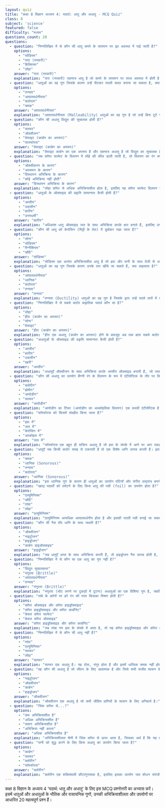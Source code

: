```yaml
---
layout: quiz
title: "कक्षा 8 विज्ञान अध्याय 4: पदार्थ: धातु और अधातु - MCQ Quiz"
class: 8
subject: 'science'
featured: false
difficulty: "मध्यम"
questions_count: 20
questions:
  - question: "निम्नलिखित में से कौन सी धातु कमरे के तापमान पर द्रव अवस्था में पाई जाती है?"
    options:
      - "सोडियम"
      - "पारा (मरकरी)"
      - "कैल्शियम"
      - "लोहा"
    answer: "पारा (मरकरी)"
    explanation: "पारा (मरकरी) एकमात्र धातु है जो कमरे के तापमान पर तरल अवस्था में होती है, जिसका उपयोग थर्मामीटर में किया जाता है।"
  - question: "धातुओं का वह गुण जिसके कारण उन्हें पीटकर पतली चादर बनाया जा सकता है, क्या कहलाता है?"
    options:
      - "तन्यता"
      - "आघातवर्धनीयता"
      - "कठोरता"
      - "चमक"
    answer: "आघातवर्धनीयता"
    explanation: "आघातवर्धनीयता (Malleability) धातुओं का वह गुण है जो उन्हें बिना टूटे पतली चादरों में पीटने की अनुमति देता है।"
  - question: "कौन सी अधातु विद्युत की सुचालक होती है?"
    options:
      - "सल्फर"
      - "ऑक्सीजन"
      - "ग्रेफाइट (कार्बन का अपरूप)"
      - "फास्फोरस"
    answer: "ग्रेफाइट (कार्बन का अपरूप)"
    explanation: "ग्रेफाइट कार्बन का एक अपरूप है और एकमात्र अधातु है जो विद्युत का सुचालक है, इसलिए इसका उपयोग इलेक्ट्रोड बनाने में होता है।"
  - question: "जब कॉपर सल्फेट के विलयन में लोहे की कील डाली जाती है, तो विलयन का रंग क्यों बदल जाता है?"
    options:
      - "ऑक्सीकरण के कारण"
      - "अपचयन के कारण"
      - "विस्थापन अभिक्रिया के कारण"
      - "कोई अभिक्रिया नहीं होती"
    answer: "विस्थापन अभिक्रिया के कारण"
    explanation: "लोहा कॉपर से अधिक अभिक्रियाशील होता है, इसलिए यह कॉपर सल्फेट विलयन से कॉपर को विस्थापित कर देता है, जिससे आयरन सल्फेट बनता है और विलयन का रंग हरे रंग में बदल जाता है।"
  - question: "धातुओं के ऑक्साइड की प्रकृति सामान्यतः कैसी होती है?"
    options:
      - "अम्लीय"
      - "उदासीन"
      - "क्षारीय"
      - "उभयधर्मी"
    answer: "क्षारीय"
    explanation: "अधिकांश धातु ऑक्साइड जल के साथ अभिक्रिया करके क्षार बनाते हैं, इसलिए उनकी प्रकृति क्षारीय होती है।"
  - question: "कौन सी धातु को केरोसिन (मिट्टी के तेल) में डुबोकर रखा जाता है?"
    options:
      - "सोना"
      - "सोडियम"
      - "मैग्नीशियम"
      - "चाँदी"
    answer: "सोडियम"
    explanation: "सोडियम एक अत्यंत अभिक्रियाशील धातु है जो हवा और पानी के साथ तेजी से अभिक्रिया करती है। इसे रोकने के लिए इसे केरोसिन में रखा जाता है।"
  - question: "धातुओं का वह गुण जिसके कारण उनके तार खींचे जा सकते हैं, क्या कहलाता है?"
    options:
      - "आघातवर्धनीयता"
      - "ध्वानिक"
      - "कठोरता"
      - "तन्यता"
    answer: "तन्यता"
    explanation: "तन्यता (Ductility) धातुओं का वह गुण है जिसके द्वारा उन्हें पतले तारों में खींचा जा सकता है।"
  - question: "निम्नलिखित में से सबसे कठोर प्राकृतिक पदार्थ कौन सा है?"
    options:
      - "लोहा"
      - "हीरा (कार्बन का अपरूप)"
      - "सोना"
      - "ग्रेफाइट"
    answer: "हीरा (कार्बन का अपरूप)"
    explanation: "हीरा एक अधातु (कार्बन का अपरूप) होने के बावजूद अब तक ज्ञात सबसे कठोर प्राकृतिक पदार्थ है।"
  - question: "अधातुओं के ऑक्साइड की प्रकृति सामान्यतः कैसी होती है?"
    options:
      - "अम्लीय"
      - "क्षारीय"
      - "उदासीन"
      - "खारी"
    answer: "अम्लीय"
    explanation: "अधातुएँ ऑक्सीजन के साथ अभिक्रिया करके अम्लीय ऑक्साइड बनाती हैं, जो जल में घुलकर अम्ल बनाते हैं।"
  - question: "कौन सी अधातु का उपयोग बैंगनी रंग के विलयन के रूप में एंटीसेप्टिक के तौर पर किया जाता है?"
    options:
      - "क्लोरीन"
      - "ब्रोमीन"
      - "आयोडीन"
      - "सल्फर"
    answer: "आयोडीन"
    explanation: "आयोडीन का टिंचर (आयोडीन का अल्कोहलिक विलयन) एक प्रभावी एंटीसेप्टिक है जिसका उपयोग घावों पर लगाने के लिए किया जाता है।"
  - question: "फॉस्फोरस को किसमें संग्रहीत किया जाता है?"
    options:
      - "हवा में"
      - "जल में"
      - "केरोसिन में"
      - "अल्कोहल में"
    answer: "जल में"
    explanation: "फॉस्फोरस एक बहुत ही सक्रिय अधातु है जो हवा के संपर्क में आने पर आग पकड़ लेता है। इसलिए इसे जल में संग्रहीत किया जाता है।"
  - question: "धातुएँ जब किसी कठोर सतह से टकराती हैं तो एक विशेष ध्वनि उत्पन्न करती हैं। इस गुण को क्या कहते हैं?"
    options:
      - "चमक"
      - "ध्वानिक (Sonorous)"
      - "तन्यता"
      - "कठोरता"
    answer: "ध्वानिक (Sonorous)"
    explanation: "इस ध्वानिक गुण के कारण ही धातुओं का उपयोग घंटियाँ और संगीत वाद्ययंत्र बनाने में किया जाता है।"
  - question: "खाद्य पदार्थों को लपेटने के लिए किस धातु की पन्नी (foil) का उपयोग होता है?"
    options:
      - "एल्युमिनियम"
      - "चाँदी"
      - "तांबा"
      - "लोहा"
    answer: "एल्युमिनियम"
    explanation: "एल्युमिनियम अत्यधिक आघातवर्धनीय होता है और इसकी पतली पन्नी बनाई जा सकती है, जिसका उपयोग भोजन लपेटने में होता है।"
  - question: "कौन सी गैस पॉप ध्वनि के साथ जलती है?"
    options:
      - "ऑक्सीजन"
      - "नाइट्रोजन"
      - "हाइड्रोजन"
      - "कार्बन डाइऑक्साइड"
    answer: "हाइड्रोजन"
    explanation: "जब धातुएँ अम्ल के साथ अभिक्रिया करती हैं, तो हाइड्रोजन गैस उत्पन्न होती है, जो जलती हुई तीली पास लाने पर 'पॉप' ध्वनि के साथ जलती है।"
  - question: "निम्नलिखित में से कौन सा एक धातु का गुण नहीं है?"
    options:
      - "विद्युत सुचालकता"
      - "भंगुरता (Brittle)"
      - "आघातवर्धनीयता"
      - "तन्यता"
    answer: "भंगुरता (Brittle)"
    explanation: "भंगुरता (चोट लगने पर टुकड़ों में टूटना) अधातुओं का एक विशिष्ट गुण है, जबकि धातुएँ आमतौर पर कठोर और मजबूत होती हैं।"
  - question: "तांबे के बर्तनों पर हरे रंग की परत किसका मिश्रण होती है?"
    options:
      - "कॉपर ऑक्साइड और कॉपर हाइड्रॉक्साइड"
      - "कॉपर हाइड्रॉक्साइड और कॉपर कार्बोनेट"
      - "केवल कॉपर सल्फेट"
      - "केवल कॉपर ऑक्साइड"
    answer: "कॉपर हाइड्रॉक्साइड और कॉपर कार्बोनेट"
    explanation: "जब तांबा नम हवा के संपर्क में आता है, तो यह कॉपर हाइड्रॉक्साइड और कॉपर कार्बोनेट का एक हरा मिश्रण बनाता है, जिसे बेसिक कॉपर कार्बोनेट भी कहते हैं।"
  - question: "निम्नलिखित में से कौन सी धातु नहीं है?"
    options:
      - "तांबा"
      - "एल्युमिनियम"
      - "सल्फर"
      - "लोहा"
    answer: "सल्फर"
    explanation: "सल्फर एक अधातु है। यह ठोस, भंगुर होता है और इसमें धात्विक चमक नहीं होती है।"
  - question: "वह कौन सी अधातु है जो जीवन के लिए आवश्यक है और जिसे सभी सजीव श्वसन के दौरान अंदर लेते हैं?"
    options:
      - "नाइट्रोजन"
      - "ऑक्सीजन"
      - "कार्बन"
      - "हाइड्रोजन"
    answer: "ऑक्सीजन"
    explanation: "ऑक्सीजन एक अधातु है जो सभी जीवित प्राणियों के श्वसन के लिए अनिवार्य है।"
  - question: "जिंक कॉपर से...?"
    options:
      - "कम अभिक्रियाशील है"
      - "अधिक अभिक्रियाशील है"
      - "समान अभिक्रियाशील है"
      - "अभिक्रिया नहीं करता"
    answer: "अधिक अभिक्रियाशील है"
    explanation: "अभिक्रियाशीलता श्रेणी में जिंक कॉपर से ऊपर आता है, जिसका अर्थ है कि यह कॉपर से अधिक अभिक्रियाशील है और उसे उसके लवण विलयन से विस्थापित कर सकता है।"
  - question: "पानी को शुद्ध करने के लिए किस अधातु का उपयोग किया जाता है?"
    options:
      - "कार्बन"
      - "सल्फर"
      - "क्लोरीन"
      - "फॉस्फोरस"
    answer: "क्लोरीन"
    explanation: "क्लोरीन एक शक्तिशाली कीटाणुनाशक है, इसलिए इसका उपयोग जल शोधन संयंत्रों में पानी को पीने योग्य बनाने के लिए किया जाता है।"
---
```

कक्षा 8 विज्ञान के अध्याय 4 'पदार्थ: धातु और अधातु' के लिए इस MCQ प्रश्नोत्तरी का अभ्यास करें। इसमें धातुओं और अधातुओं के भौतिक और रासायनिक गुणों, उनकी अभिक्रियाशीलता और उपयोगों पर आधारित 20 महत्वपूर्ण प्रश्न हैं।
